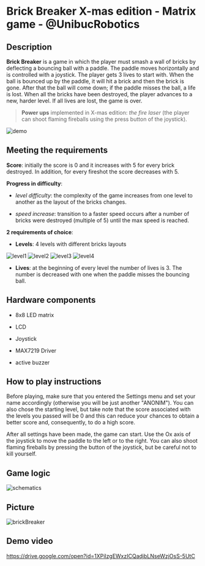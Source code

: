 # Brick Breaker X-mas edition - Matrix game - @UnibucRobotics

## Description

**Brick Breaker** is a game in which the player must smash a wall of bricks by deflecting a bouncing ball with a paddle. The paddle moves horizontally and is controlled with a joystick. The player gets 3 lives to start with. When the ball is bounced up by the paddle, it will hit a brick and then the brick is gone. After that the ball will come down; if the paddle misses the ball, a life is lost. When all the bricks have been destroyed, the player advances to a new, harder level. If all lives are lost, the game is over.

>  **Power ups** implemented in X-mas edition: *the fire laser* (the player can shoot flaming fireballs using the press button of the joystick).

![demo](https://user-images.githubusercontent.com/56949829/71327547-905eea80-2512-11ea-98b8-d528d649f519.gif)


## Meeting the requirements

**Score**: initially the score is 0 and it increases with 5 for every brick destroyed. In addition, for every fireshot the score decreases with 5.

**Progress in difficulty**:

-  *level difficulty*: the complexity of the game increases from one level to another as the layout of the bricks changes.

-  *speed increase*: transition to a faster speed occurs after a number of bricks were destroyed (multiple of 5) until the max speed is reached.
  
**2 requirements of choice**:

-  **Levels**: 4 levels with different bricks layouts

![level1](https://user-images.githubusercontent.com/56949829/71326809-b2ec0600-2508-11ea-87ab-038c5bd88c95.png)
![level2](https://user-images.githubusercontent.com/56949829/71326789-889a4880-2508-11ea-8ff1-46b5a92951b6.png)
![level3](https://user-images.githubusercontent.com/56949829/71326799-95b73780-2508-11ea-9d2b-683a8b47e247.jpg)
![level4](https://user-images.githubusercontent.com/56949829/71326801-a1a2f980-2508-11ea-8daa-c7b5b121e85d.png)

-  **Lives**:  at the beginning of every level the number of lives is 3. The number is decreased with one when the paddle misses the bouncing ball.


## Hardware components

- 8x8 LED matrix

- LCD

- Joystick

- MAX7219 Driver

- active buzzer


## How to play instructions

Before playing, make sure that you entered the Settings menu and set your name accordingly (otherwise you will be just another "ANONIM"). You can also chose the starting level, but take note that the score associated with the levels you passed will be 0 and this can reduce your chances to obtain a better score and, consequently, to do a high score. 

After all settings have been made, the game can start. Use the Ox axis of the joystick to move the paddle to the left or to the right. You can also shoot flaming fireballs by pressing the button of the joystick, but be careful not to kill yourself.

## Game logic
![schematics](https://user-images.githubusercontent.com/56949829/71327709-4f67d580-2514-11ea-8ac1-d5eb7f6db0a8.png)

## Picture
![brickBreaker](https://user-images.githubusercontent.com/56949829/71327257-f184bf00-250e-11ea-8c19-bbfd4d69af88.jpg)

## Demo video
https://drive.google.com/open?id=1XPiIzgEWxzICQadjbLNseWzjOsS-5UtC
